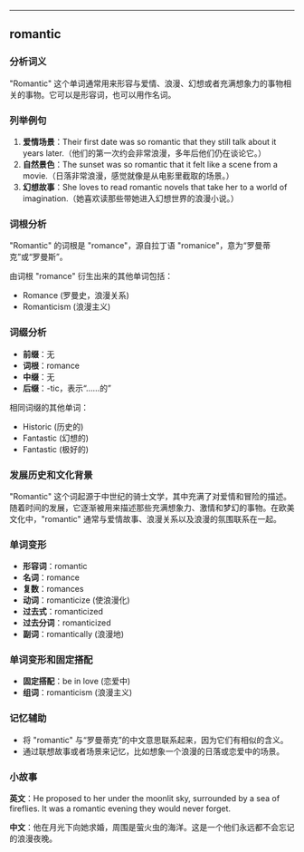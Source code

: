 
---------------
## romantic
### 分析词义
"Romantic" 这个单词通常用来形容与爱情、浪漫、幻想或者充满想象力的事物相关的事物。它可以是形容词，也可以用作名词。

### 列举例句
1. **爱情场景**：Their first date was so romantic that they still talk about it years later.（他们的第一次约会非常浪漫，多年后他们仍在谈论它。）
2. **自然景色**：The sunset was so romantic that it felt like a scene from a movie.（日落非常浪漫，感觉就像是从电影里截取的场景。）
3. **幻想故事**：She loves to read romantic novels that take her to a world of imagination.（她喜欢读那些带她进入幻想世界的浪漫小说。）

### 词根分析
"Romantic" 的词根是 "romance"，源自拉丁语 "romanice"，意为“罗曼蒂克”或“罗曼斯”。

由词根 "romance" 衍生出来的其他单词包括：
- Romance (罗曼史，浪漫关系)
- Romanticism (浪漫主义)

### 词缀分析
- **前缀**：无
- **词根**：romance
- **中缀**：无
- **后缀**：-tic，表示“……的”

相同词缀的其他单词：
- Historic (历史的)
- Fantastic (幻想的)
- Fantastic (极好的)

### 发展历史和文化背景
"Romantic" 这个词起源于中世纪的骑士文学，其中充满了对爱情和冒险的描述。随着时间的发展，它逐渐被用来描述那些充满想象力、激情和梦幻的事物。在欧美文化中，"romantic" 通常与爱情故事、浪漫关系以及浪漫的氛围联系在一起。

### 单词变形
- **形容词**：romantic
- **名词**：romance
- **复数**：romances
- **动词**：romanticize (使浪漫化)
- **过去式**：romanticized
- **过去分词**：romanticized
- **副词**：romantically (浪漫地)

### 单词变形和固定搭配
- **固定搭配**：be in love (恋爱中)
- **组词**：romanticism (浪漫主义)

### 记忆辅助
- 将 "romantic" 与“罗曼蒂克”的中文意思联系起来，因为它们有相似的含义。
- 通过联想故事或者场景来记忆，比如想象一个浪漫的日落或恋爱中的场景。

### 小故事
**英文**：He proposed to her under the moonlit sky, surrounded by a sea of fireflies. It was a romantic evening they would never forget.

**中文**：他在月光下向她求婚，周围是萤火虫的海洋。这是一个他们永远都不会忘记的浪漫夜晚。

